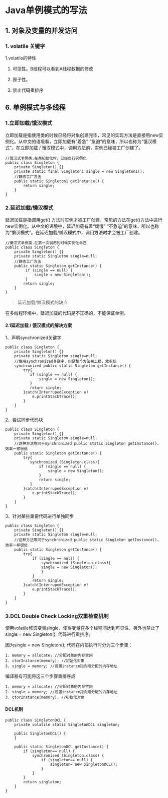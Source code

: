 # Java单例模式的写法

## 1. 对象及变量的并发访问

### 1. volatile 关键字

1.volatile的特性

1. 可见性。B线程可以看到A线程数据的修改

2. 原子性。

3. 禁止代码重排序

   

## 6. 单例模式与多线程

### 1.立即加载/饿汉模式

立即加载是指使用类的时候已经将对象创建完毕，常见的实现方法是直接用new实例化。从中文的语境看，立即加载有“着急” ”急迫“的意味，所以也称为”饿汉模式“。在立即加载 / 饿汉模式中，调用方法前，实例已经被工厂创建了。

```
//饿汉式单例类.在类初始化时，已经自行实例化   
public class Singleton {  
    private Singleton() {}  
    private static final Singleton1 single = new Singleton1();  
    //静态工厂方法   
    public static Singleton1 getInstance() {  
        return single;  
    }  
}
```

### 2.延迟加载/懒汉模式

延迟加载是指调用get() 方法时实例才被工厂创建，常见的方法在get()方法中进行new实例化。从中文的语境中，延迟加载有着“缓慢” “不急迫”的意味，所以也称为“懒汉模式”。在延迟加载/懒汉模式中，调用方法时才会被工厂创建。

```
//懒汉式单例类.在第一次调用的时候实例化自己   
public class Singleton {  
    private Singleton() {}  
    private static Singleton single=null;  
    //静态工厂方法   
    public static Singleton getInstance() {  
         if (single == null) {    
             single = new Singleton();  
         }    
        return single;  
    }  
} 
```

> 延迟加载/懒汉模式的缺点

在多线程环境中，延迟加载的代码是不正确的，不能保证单例。

#### 2.1延迟加载 / 饿汉模式的解决方案

1、声明synchronized关键字

```
public class Singleton {  
    private Singleton() {}  
    private static Singleton single=null;  
    //使用synchronized关键字，但是整个方法被上锁，效率低
    synchronized public static Singleton getInstance() {  
    	try{
           if (single == null) {    
               single = new Singleton();  
           }    
           return single;  
        }catch(InterrupedException e)
        	e.printStackTrace();
        }
    }  
} 
```

2、尝试同步代码块

```
public class Singleton {  
    private Singleton() {}  
    private static Singleton single=null;  
    //这种方法等同于synchronized public static Singleton getInstance()，效率一样很低
    public static Singleton getInstance() {  
    	try{
           synchronized (Singleton.class){
               if (single == null) {    
                   single = new Singleton();  
               }    
               return single;  
           }
        }catch(InterrupedException e)
        	e.printStackTrace();
        }
    }  
} 
```

3、针对某些重要代码进行单独同步

```
public class Singleton {  
    private Singleton() {}  
    private static Singleton single=null;  
    //这种方法等同于synchronized public static Singleton getInstance()，效率一样很低
    public static Singleton getInstance() {  
    	try{
        	if (single == null) {  
        		synchronized (Singleton.class){
        		single = new Singleton();  
        		} 
        	}
        	return single;  
        }catch(InterrupedException e)
        	e.printStackTrace();
        }
    }  
} 
```



### 3.DCL Double Check Locking双重检查机制

使用volatile修饰变量single，使得变量在多个线程间达到可见性，另外也禁止了single = new Singleton();  代码进行重排序。

因为single = new Singleton();  代码在内部执行时分为三个步骤：

```
1. memory = allocate; //分配对象的内存空间
2. ctorInstance(memory); //初始化对象
3. single = memory; //设置instance指向刚分配的内存地址
```

编译器有可能将这三个步骤重排序成

```
1. memory = allocate; //分配对象的内存空间
2. single = memory; //设置instance指向刚分配的内存地址
3. ctorInstance(memory); //初始化对象
```

#### DCL机制

```
public class SingletonDCL {
    private volatile static SingletonDCL singleton;

    public SingletonDCL() {
    }

    public static SingletonDCL getInstance() {
        if (singleton== null) {
            synchronized (Singleton.class) {
                if (singleton== null) {
                    singleton= new SingletonDCL();
                }
            }
        }
        return singleton;
    }
}
```

